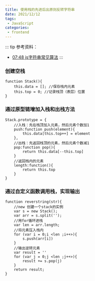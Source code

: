 ```yaml
---
title: 使用栈的先进后出原则反转字符串
date: 2021/12/12
tags:
 - JavaScript
categories:
 - frontend
---
```


::: tip 参考资料：
- [07:48 js字符串常见算法](https://www.bilibili.com/video/BV1RQ4y1D7UC?p=7&spm_id_from=pageDriver)
::: 

### 创建空栈
```
function Stack(){
    this.data = []; //保存栈内元素
    this.top = 0; //记录栈顶（表层）位置
}
```

### 通过原型链增加入栈和出栈方法
```
Stack.prototype = {
    //入栈：先在栈顶加入元素，然后元素个数加1
    push:function push(element){
        this.data[this.top++] = element
    },
    //出栈：先返回栈顶的元素，然后元素个数减1
    pop:function pop(){
        return this.data[--this.top]
    }
    //返回栈内的元素
    length:function(){
        return this.top
    }
}
```

### 通过自定义函数调用栈，实现输出
```
function reverstring(str){
    //new 创建一个stack的实例
    var s = new Stack();
    var arr = s.split('');
    //用for循环进栈
    var len = arr.length;
    //将元素压入栈内
    for (var i = 0;i <len ;i++>){
        s.push(arr[i])
    }
    //输出逆转元素
    var result = ''
    for (var j = 0;j <len ;j++>){
        result += s.pop(j)
    }
    return result;
}
```